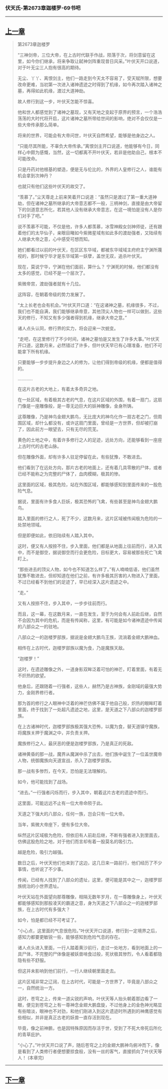 ### 伏天氏-第2673章迦楼罗-69书吧

--------
[上一章](./05a59e40e69cf962c7b24e145483e5e4.md)
--------


>
>
>
>第2673章迦楼罗
>
>“三神剑帝，三位大帝，在上古时代联手作战，陨落于次，将剑意留在这里，如今你们继承，将来争取让弑神剑阵重现昔日风采。”叶伏天开口说道，对于叶无尘三人抱有很高的期待。
>
>无尘、丫丫、离恨剑主，他们一路走到今天太不容易了，受天赋所限，想要改命更难，当初第一次进入诸神遗迹之时得到了机缘，如今再次踏入诸神之墓，再得如此机缘，渡过大道神劫。
>
>故人修行到这一步，叶伏天怎能不惊喜。
>
>他和世人都感觉到了诸神之墓现，又有天地之变起于原界的预言，一个浩浩荡荡的大时代将开启，这片诸神之墓所带给世间的影响，绝对不会仅仅是一些大帝传承那么简单。
>
>将来的世界，可能会有大帝问世，叶伏天自然希望，能够是他身边之人。
>
>“只能尽其所能，不辜负大帝传承。”离恨剑主开口说道，他能够有今日，同样心中颇为感慨，当然，这一切都离不开叶伏天，若非是他助自己，根本不可能改命。
>
>只是丹药对他根基的塑造，便是无与伦比的，外界的人皇修行之人，谁能有机会拿到次神丹？
>
>也就只有他们这些叶伏天的故交了。
>
>“羡慕了。”尘天尊走上前来笑着开口说道：“虽然只是渡过了第一重大道神劫，但在诸神之墓所继承的大帝意志都不一般，三柄神剑，直接是由大帝留下的剑道意志所化，若其他人没有继承大帝意志，在这一境怕是没有人是你们对手了吧。”
>
>说不羡慕不可能，不仅是他，许多人都羡慕，冰雪神殿女剑神师徒，还有跟着他们的太华仙子，亲眼目睹如今紫微星域有如此多的渡劫强者，又陆续有人继承大帝之意，心中感受可想而知。
>
>她们都看过以前的叶伏天，在区区东华域，都被东华域域主府府主宁渊所蔑视的，那时候宁华才是东华域第一妖孽，盖世无双，追杀叶伏天。
>
>现在，莫说宁华，宁渊在他们面前，算什么？
>宁渊死的时候，他们都没有太多的感觉，已经不是一个层次了。
>
>紫微帝宫，渡劫强者就有十几位。
>
>这阵容，在朝着帝级的势力发展了。
>
>“太上长老也会有机会。”叶伏天开口道：“在这诸神之墓，机缘很多，不过，我们也不能自满，我们能够继承帝意，其他顶尖人物也一样可以做到，这些天的修行，不知又有多少强者得到机缘，继承大帝之意。”
>
>诸人点头认同，修行界的实力，将会迎来一次蜕变。
>
>“走吧，在这里修行了不少时间，诸神之墓怕是又发生了许多大事。”叶伏天开口道，这数月来，必然错过了许多，但叶伏天早已有心理准备，他们不可能拿下所有机缘。
>
>只要能够一步步提升身边之人的修为，让他们得到帝级的机缘，便都是值得的。
>
>…………
>
>在这片古老的大地上，有着太多奇异之地。
>
>在一处区域，有着极其古老的气息，在这片区域的外围，有着一扇门，这扇门像是一座雕像般，是一尊无边巨大的妖神雕像，金身所铸。
>
>这尊雕像，乃是神鸟金翅大鹏鸟，无比庞大的神鸟化作一扇古老之门，但周围区域，却什么都没有，或许这扇门里面，曾经是一方世界，但却被打崩了，因此前方一眼望去，只有无尽的荒芜。
>
>黄色的土地之中，有着许多修行之人的足迹，远处方向，还能够看到一座座上古时代的古老山脉。
>
>但在雕像外面，却有许多人驻足停留在此，有些犹豫，不敢进去。
>
>他们看到了在远处方向，那片古老的地面上，还有着几具零散的尸体，或者已经不能称之为完整的尸体了，血肉模糊，极其的惨。
>
>这里面的区域，极其危险，站在外围区域，都能够感知到里面传来的一股危险气息。
>
>据说，里面有许多食人巨妖，极其恐怖的飞禽，有些甚至是神鸟金翅大鹏鸟。
>
>踏入里面的修行之人，死了不少，这数月来，这片区域被传闻极为危险的一处禁地领域。
>
>但是即便如此，依旧陆续有人踏入其中。
>
>这时，便又有人按捺不住，步入里面，他们都是从地面上往前而行，进入其中，而不是御空，据说御空而行会更危险，目标更大，容易被那些死亡飞禽盯上。
>
>“那些进去的顶尖人物，如今也不知道怎么样了。”有人喃喃低语，他们虽然犹豫不敢进去，但却知道在他们之前，有许多极其厉害的人物进入了里面，不过已经看不到他们的足迹了，早已经深入这片遗迹之中。
>
>“走。”
>
>又有人按捺不住，步入其中，一步步往前而行。
>
>而且，这一幕，在这数月来，一直在发生，至于为何会有人前赴后继，自然不会因为其中的危机，而是有传闻称，这里，有可能是如今诸神遗迹中传闻的八部众之一的驻地。
>
>八部众之一的迦楼罗部族，据说是金翅大鹏鸟王族，流淌着金翅大鹏神血。
>
>相传在上古时代，迦楼罗部族以魔为食，乃是魔族天敌。
>
>“迦楼罗！”
>
>这时，在遗迹雕像之外，一道身影双眸泛着可怕的神芒，盯着里面，有着无不炽热的欲望。
>
>他身后，还跟随着一行强者，这些人，赫然乃是古神族，金刚域的最强大势力，金刚界修行者。
>
>那为首的修行之人眼神中泛着的神芒仿佛不属于他自己般，炽热的眼眸盯着里面，终于找到了一处超凡遗迹之地，这里，是天道之下八部众的迦楼罗部族。
>
>在上古诸神时代，迦楼罗部族极其强大恐怖，以魔为食，替天道镇守魔族，将魔族关押于魔渊之中，并负责关押。
>
>魔族修行之人，最厌恶的便是迦楼罗部族，乃是真正的死敌。
>
>诸神黄昏的那一战，魔界从魔渊中杀了出去，他们族中诞生了一位盖世魔帝人物，统御魔族向天道宣战，杀入了迦楼罗部族。
>
>那一战有多惨烈，在今天，恐怕是无法理解的。
>
>如今，他可能找到了战场。
>
>“进去。”一行强者闪烁而行，步入其中，朝着这片古老的遗迹中而行。
>
>这里面，可能远远不止有一位大帝命陨于此。
>
>天道之下强大的八部众，任何一族，岂会只有一位大帝。
>
>当年，紫微大帝座下，便有多位大帝。
>
>纵然这片区域极为危险，但依旧有人前赴后继，不断有强者进入到里面去，仿佛这股危险之地，对于他们而言却有着一股莫名的吸引力。
>
>越是危险，吸引力越强。
>
>数日之后，叶伏天他们也来到了这边，这几日来一路前行，他们经历了不少事情，也听说了不少事。
>
>传闻，已经有人找到了八部众的遗址，这里，便可能是其中之一，迦楼罗部族统治的小世界遗址。
>
>叶伏天站在外面望向那尊雕像，相隔无数年岁月，在一尊雕像身上，叶伏天都能够感知到那股凌天的霸道之意，身为天道之下八部众之一的迦楼罗部族，在上古时代有多强大？
>
>如今，怕是都已经不可考证了。
>
>“小心点，这里面的气息很危险。”叶伏天开口说道，修行到一定境界之后，感知力都要更敏锐一些，能够感知到危险气息的存在。
>
>诸人点头进入里面，一行人踏着黄沙前行，走过一处地方，看到地面上的一具尸体，不完整的尸体像是被妖兽啃食过般，死状极其惨烈，令人看着都隐隐有些不舒服。
>
>但这并未影响到他们前行，一行人继续朝里面走去。
>
>这片区域非常之辽阔，在上古时代，可能是一方世界了，毕竟是八部众之一，自然统治一方。
>
>这时，苍穹之上，传来一道尖锐的声响，叶伏天等人抬头朝着那边看了一眼，便见到苍穹之上有一尊神念金翅大鹏盘旋，不过他身上的金色神光略显有些暗淡，眼神也不对劲，和他们刚进入到这片遗迹时所遇到的神鹰感觉有些相似，并非是真正古老的妖兽一直存活到现在。
>
>毕竟，像之前神鹏，也是因特殊原因而存活于世，受到了不死大帝死后所化的青草庇护。
>
>“小心了。”叶伏天开口说了声，随后苍穹之上的金翅大鹏神鸟俯冲而下，像是看到了人类修行者便想要掠食般，没有一丝的客气，直接抓向了叶伏天等人！
>(本章完)
>
>

--------
[下一章](./15fc388e41ca7417d06a2e9bb3c61052.md)
--------
